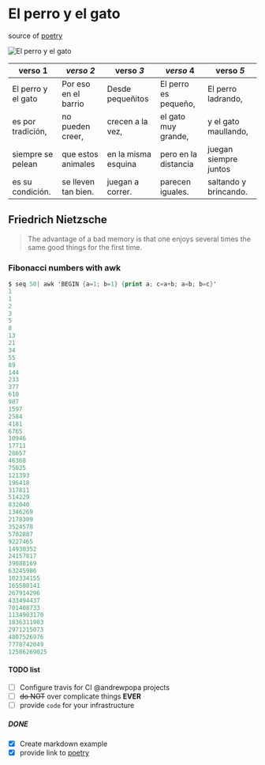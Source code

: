 # El perro y el gato



source of [poetry](https://www.guiainfantil.com/articulos/ocio/poesias/el-perro-y-el-gato-poema-infantil-sobre-animales/)


![El  perro y el gato](https://images-production.freetls.fastly.net/uploads/posts/off_site_promo_image/166842/why-do-cats-meow.jpg?auto=compress&crop=top&fit=crop&q=55&w=1200&h=900)


 **verso 1** | *verso 2* | **verso** *3* | *verso* **4** | __verso__ _5_
------------ | ------------- | ------------- | ------------- | -------------
El  perro y el gato | Por eso en el barrio | Desde pequeñitos | El perro es pequeño, | El perro ladrando,
es por tradición, | no pueden creer, | crecen a la vez, | el gato muy grande, | y el gato maullando,
siempre se pelean | que estos animales  | en la misma esquina | pero en la distancia | juegan siempre juntos
es su condición. | se lleven tan bien. | juegan a correr. | parecen iguales. | saltando y brincando.


## Friedrich Nietzsche

> The advantage of a bad memory is that one enjoys several times the same good things for the first time.

### Fibonacci numbers with awk

```awk
$ seq 50| awk 'BEGIN {a=1; b=1} {print a; c=a+b; a=b; b=c}'
1
1
2
3
5
8
13
21
34
55
89
144
233
377
610
987
1597
2584
4181
6765
10946
17711
28657
46368
75025
121393
196418
317811
514229
832040
1346269
2178309
3524578
5702887
9227465
14930352
24157817
39088169
63245986
102334155
165580141
267914296
433494437
701408733
1134903170
1836311903
2971215073
4807526976
7778742049
12586269025
```


#### TODO list

- [ ] Configure travis for CI @andrewpopa projects
- [ ] ~~do NOT~~ over complicate things **EVER**
- [ ] provide `code` for your infrastructure

##### DONE

- [x] Create markdown example
- [x] provide link to [poetry](https://images-production.freetls.fastly.net/uploads/posts/off_site_promo_image/166842/why-do-cats-meow.jpg?auto=compress&crop=top&fit=crop&q=55&w=1200&h=900)

